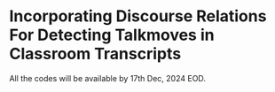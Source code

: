 # Incorporating Discourse Relations For Detecting Talkmoves in Classroom Transcripts

All the codes will be available by 17th Dec, 2024 EOD.
